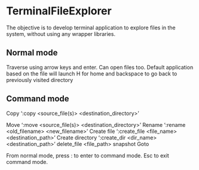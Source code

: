 # TerminalFileExplorer
The objective is to develop terminal application to explore files in the system, without using any wrapper libraries.


## Normal mode
Traverse using arrow keys and enter.
Can open files too. Default application based on the file will launch
H for home and backspace to go back to previously visited directory

## Command mode 
Copy ‘:copy <source_file(s)> <destination_directory>’ 

Move ‘:move <source_file(s)> <destination_directory>’ 
Rename ‘:rename <old_filename> <new_filename>’
Create file ‘:create_file <file_name> <destination_path>’
Create directory ‘:create_dir <dir_name> <destination_path>’
delete_file <file_path>
snapshot <folder> <dumpfile>
Goto <path>
  
  
From normal mode, press : to enter to command mode. Esc to exit command mode.
  
  



